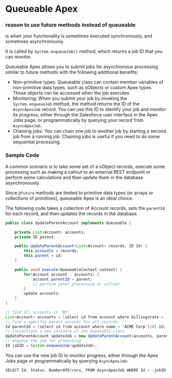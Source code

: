 # Queueable Apex
### reason to use future methods instead of queueable
is when your functionality is sometimes executed synchronously, and sometimes asynchronously. 

It is called by `System.enqueueJob()` method, which returns a job ID that you can monitor.  

Queueable Apex allows you to submit jobs for asynchronous processing similar to future methods with the following additional benefits:
* Non-primitive types: Queueable class can contain member variables of non-primitive data types, such as sObjects or custom Apex types. Those objects can be accessed when the job executes.
* Monitoring: When you submit your job by invoking the `System.enqueueJob` method, the method returns the ID of the `AsyncApexJob` record. You can use this ID to identify your job and monitor its progress, either through the Salesforce user interface in the Apex Jobs page, or programmatically by querying your record from `AsyncApexJob`.
* Chaining jobs: You can chain one job to another job by starting a second job from a running job. Chaining jobs is useful if you need to do some sequential processing.

### Sample Code
A common scenario is to take some set of a sObject records, execute some processing such as making a callout to an external REST endpoint or perform some calculations and then update them in the database asynchronously.

Since `@future` methods are limited to primitive data types (or arrays or collections of primitives), queueable Apex is an ideal choice.  

The following code takes a collection of Account records, sets the `parentId` for each record, and then updates the records in the database.

```java
public class UpdateParentAccount implements Queueable {

    private List<Account> accounts;
    private ID parent;

    public UpdateParentAccount(List<Account> records, ID Id) {
        this.accounts = records;
        this.parent = id;
    }

    public void execute(QueueableContext context) {
        for(Account account : accounts) {
            account.parentId = parent;
            // perform other processing or callout
        }
        update accounts;
    }
}
```
```java
// find all accounts in ‘NY’
List<Account> accounts = [select id from account where billingstate = ‘NY’];
// find a specific parent account for all records
Id parentId = [select id from account where name = 'ACME Corp'][0].Id;
// instantiate a new instance of the Queueable class
UpdateParentAccount updateJob = new UpdateParentAccount(accounts, parentId);
// enqueue the job for processing
ID jobID = System.enqueueJob(updateJob);
```

You can use the new job ID to monitor progress, either through the Apex Jobs page or programmatically by querying `AsyncApexJob`:
```java
SELECT Id, Status, NumberOfErrors, FROM AsyncApexJob WHERE Id = :jobID
```